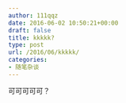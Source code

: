 ```yaml
---
author: 111qqz
date: 2016-06-02 10:50:21+00:00
draft: false
title: kkkkk?
type: post
url: /2016/06/kkkkk/
categories:
- 随笔杂谈
---
```


可可可可可？
